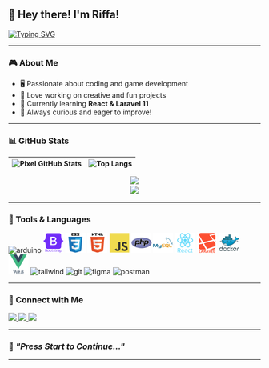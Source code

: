 ## 👋 Hey there! I'm Riffa!

[![Typing SVG](https://readme-typing-svg.demolab.com/?lines=Hello,+my+name+is+Muhamad+Riffa+Faturahman;I+am+a+Newbie+Programmer;Learning+React+%26+Laravel+11!&center=true&width=500)](https://git.io/typing-svg)

---

### 🎮 About Me

- 🖥️ Passionate about coding and game development  
- 🚀 Love working on creative and fun projects  
- 📖 Currently learning **React & Laravel 11**  
- 🎯 Always curious and eager to improve!

---

### 📊 GitHub Stats

| ![Pixel GitHub Stats](https://pixel-profile.vercel.app/api/github-stats?username=faturahaman&theme=road_trip&pixelate_avatar=false) | ![Top Langs](https://github-readme-stats.vercel.app/api/top-langs/?username=faturahaman&layout=compact&theme=tokyonight) |
|------------------------------------------------------------------------------------------------------------------------------------|--------------------------------------------------------------------------------------------------------------|

<p align="center">
  <img src="https://github-profile-trophy.vercel.app/?username=faturahaman&theme=discord" />
  <br />
  <img src="https://komarev.com/ghpvc/?username=faturahaman&label=Profile+Views&color=blue&style=flat" />
</p>

---

### 🔧 Tools & Languages

<p align="left">
  <img src="https://cdn.worldvectorlogo.com/logos/arduino-1.svg" alt="arduino" width="40" />
  <img src="https://raw.githubusercontent.com/devicons/devicon/master/icons/bootstrap/bootstrap-plain-wordmark.svg" alt="bootstrap" width="40" />
  <img src="https://raw.githubusercontent.com/devicons/devicon/master/icons/css3/css3-original-wordmark.svg" alt="css3" width="40" />
  <img src="https://raw.githubusercontent.com/devicons/devicon/master/icons/html5/html5-original-wordmark.svg" alt="html5" width="40" />
  <img src="https://raw.githubusercontent.com/devicons/devicon/master/icons/javascript/javascript-original.svg" alt="js" width="40" />
  <img src="https://raw.githubusercontent.com/devicons/devicon/master/icons/php/php-original.svg" alt="php" width="40" />
  <img src="https://raw.githubusercontent.com/devicons/devicon/master/icons/mysql/mysql-original-wordmark.svg" alt="mysql" width="40" />
  <img src="https://raw.githubusercontent.com/devicons/devicon/master/icons/react/react-original-wordmark.svg" alt="react" width="40" />
  <img src="https://raw.githubusercontent.com/devicons/devicon/master/icons/laravel/laravel-plain-wordmark.svg" alt="laravel" width="40" />
  <img src="https://raw.githubusercontent.com/devicons/devicon/master/icons/docker/docker-original-wordmark.svg" alt="docker" width="40" />
  <img src="https://raw.githubusercontent.com/devicons/devicon/master/icons/vuejs/vuejs-original-wordmark.svg" alt="vue" width="40" />
  <img src="https://www.vectorlogo.zone/logos/tailwindcss/tailwindcss-icon.svg" alt="tailwind" width="40" />
  <img src="https://www.vectorlogo.zone/logos/git-scm/git-scm-icon.svg" alt="git" width="40" />
  <img src="https://www.vectorlogo.zone/logos/figma/figma-icon.svg" alt="figma" width="40" />
  <img src="https://www.vectorlogo.zone/logos/getpostman/getpostman-icon.svg" alt="postman" width="40" />
</p>

---

### 🔗 Connect with Me

<p align="left">
  <a href="[https://www.instagram.com/riffa_122/?hl=en](https://www.linkedin.com/in/muhamad-riffa-faturahman-71ba5a279/)" target="_blank">
    <img src="https://img.shields.io/badge/LinkedIn-%230A66C2.svg?&style=for-the-badge&logo=linkedin&logoColor=white" />
  </a>
  <a href="https://www.instagram.com/riffa_122/?hl=en" target="_blank">
    <img src="https://img.shields.io/badge/Instagram-E4405F?&style=for-the-badge&logo=instagram&logoColor=white" />
  </a>
  <a href="https://fb.com/rarkenta" target="_blank">
    <img src="https://img.shields.io/badge/Facebook-1877F2?&style=for-the-badge&logo=facebook&logoColor=white" />
  </a>
</p>

---

### 🎵 *"Press Start to Continue..."*

---
